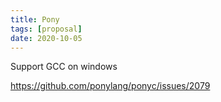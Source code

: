 ```yaml
---
title: Pony
tags: [proposal]
date: 2020-10-05
---
```


Support GCC on windows

<https://github.com/ponylang/ponyc/issues/2079>
